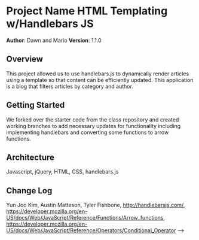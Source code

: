 # Project Name HTML Templating w/Handlebars JS

**Author**: Dawn and Mario
**Version**: 1.1.0

## Overview
<!-- Provide a high level overview of what this application is and why you are building it, beyond the fact that it's an assignment for a Code Fellows 301 class. (i.e. What's your problem domain?) -->
This project allowed us to use handlebars.js to dynamically render articles using a template so that content can be efficiently updated. This application is a blog that filters articles by category and author. 

## Getting Started
<!-- What are the steps that a user must take in order to build this app on their own machine and get it running? -->
We forked over the starter code from the class repository and created working branches to add necessary updates for functionality including implementing handlebars and converting some functions to arrow functions.

## Architecture
<!-- Provide a detailed description of the application design. What technologies (languages, libraries, etc) you're using, and any other relevant design information. -->
Javascript, jQuery, HTML, CSS, handlebars.js

## Change Log
<!-- Use this are to document the iterative changes made to your application as each feature is successfully implemented. Use time stamps. Here's an examples:

02-16-2016 9:25 
copied starter code to new folder so that we can begin

02-16-2016 10:25 
switching driver navigator after updating index.html with script code and working on template

02-16-2016 11:27
got the blog to show and category and author filters working

02-16-2016 11:45
answered comments
 

## Credits and Collaborations
<!-- Give credit (and a link) to other people or resources that helped you build this application. -->

Yun Joo Kim,
Austin Matteson,
Tyler Fishbone,
http://handlebarsjs.com/,
https://developer.mozilla.org/en-US/docs/Web/JavaScript/Reference/Functions/Arrow_functions,
https://developer.mozilla.org/en-US/docs/Web/JavaScript/Reference/Operators/Conditional_Operator
-->